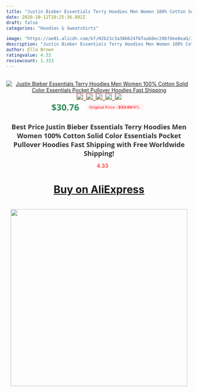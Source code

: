 ```yaml
---
title: "Justin Bieber Essentials Terry Hoodies Men Women 100% Cotton Solid Color Essentials Pocket Pullover Hoodies Fast Shipping"
date: 2020-10-12T10:25:36.892Z
draft: false
categories: "Hoodies & Sweatshirts"

image: "https://ae01.alicdn.com/kf/H2b23c3a386624f6faab8ec20bfdee8eaO/Justin-Bieber-Essentials-Terry-Hoodies-Men-Women-100-Cotton-Solid-Color-Essentials-Pocket-Pullover-Hoodies-Fast.jpg"
description: "Justin Bieber Essentials Terry Hoodies Men Women 100% Cotton Solid Color Essentials Pocket Pullover Hoodies Fast Shipping"
author: Ella Brown
ratingvalue: 4.33
reviewcount: 1.333
---
```

<br>
<div style="text-align: center;">
<a href="https://s.click.aliexpress.com/e/_9voxy1" target="_blank" rel="nofollow noopener noreferrer"><img alt="Justin Bieber Essentials Terry Hoodies Men Women 100% Cotton Solid Color Essentials Pocket Pullover Hoodies Fast Shipping" class="magnifier-image" src="https://ae01.alicdn.com/kf/H2b23c3a386624f6faab8ec20bfdee8eaO/Justin-Bieber-Essentials-Terry-Hoodies-Men-Women-100-Cotton-Solid-Color-Essentials-Pocket-Pullover-Hoodies-Fast.jpg_640x640.jpg">
<br>
<img style="border:1px solid salmon" src="https://ae01.alicdn.com/kf/H2b23c3a386624f6faab8ec20bfdee8eaO/Justin-Bieber-Essentials-Terry-Hoodies-Men-Women-100-Cotton-Solid-Color-Essentials-Pocket-Pullover-Hoodies-Fast.jpg_120x120.jpg">&nbsp;&nbsp;<img style="border:1px solid salmon" src="https://ae01.alicdn.com/kf/H29ce639c08674718aa28b997479db428o/Justin-Bieber-Essentials-Terry-Hoodies-Men-Women-100-Cotton-Solid-Color-Essentials-Pocket-Pullover-Hoodies-Fast.jpg_120x120.jpg">&nbsp;&nbsp;<img style="border:1px solid salmon" src="https://ae01.alicdn.com/kf/H0b7b983f22584378b7f38cb25bf1a9bdd/Justin-Bieber-Essentials-Terry-Hoodies-Men-Women-100-Cotton-Solid-Color-Essentials-Pocket-Pullover-Hoodies-Fast.jpg_120x120.jpg">&nbsp;&nbsp;<img style="border:1px solid salmon" src="https://ae01.alicdn.com/kf/Hed9cb34485b04eb49087073def48545fB/Justin-Bieber-Essentials-Terry-Hoodies-Men-Women-100-Cotton-Solid-Color-Essentials-Pocket-Pullover-Hoodies-Fast.jpg_120x120.jpg">&nbsp;&nbsp;<img style="border:1px solid salmon" src="https://ae01.alicdn.com/kf/Hed2f198cc845463697c31a24ce0e3252C/Justin-Bieber-Essentials-Terry-Hoodies-Men-Women-100-Cotton-Solid-Color-Essentials-Pocket-Pullover-Hoodies-Fast.jpg_120x120.jpg"></a></div><br0>
<div style="text-align: center;"><span style="background-color: white; border: 0px; box-sizing: border-box; color: seagreen; display: inline-block; font-family: &quot;open sans&quot; , &quot;arial&quot; , &quot;helvetica&quot; , sans-serif , &quot;heiti&quot;; font-size: 24px; font-stretch: inherit; font-weight: 700; line-height: inherit; margin: 0px 10px 0px 0px; padding: 0px; vertical-align: middle;">$30.76 </span>
<span style="background: rgb(255 , 241 , 241); border-radius: 3px; border: 0px; box-sizing: border-box; color: #ff4747; display: inline-block; font-family: inherit; font-size: 12px; font-stretch: inherit; font-style: inherit; font-variant: inherit; font-weight: 600; line-height: inherit; margin: 0px; padding: 2px 5px; transform: scale(0.9); vertical-align: middle;">Original Price : <b style="text-decoration: line-through;">$33.80 </b> 9%&nbsp;&nbsp;</span></div>
<h1 style="color: #333333; display: inline-block; font-family: &quot;open sans&quot; , &quot;arial&quot; , &quot;helvetica&quot; , sans-serif , &quot;heiti&quot;; font-size: 18px; font-stretch: inherit; font-weight: 700; text-align: center;">Best Price Justin Bieber Essentials Terry Hoodies Men Women 100% Cotton Solid Color Essentials Pocket Pullover Hoodies Fast Shipping with Free Worldwide Shipping!</h1>
<div style="color: #ff4747; text-align: center;">
<img src="https://4.bp.blogspot.com/-M0ZcTcb-5uY/XleCXlxnR4I/AAAAAAAAAEc/OrjgMkXV1oMQFaCRZj5HQwOCBcu3w1FegCPcBGAYYCw/s1600/star.png" style="height: 15px;">&nbsp;<b>4.33</b></div>
<div class="button_cont" align="center"><a class="buynow_a" href="https://s.click.aliexpress.com/e/_9voxy1" target="_blank" rel="nofollow noopener noreferrer"><H1>Buy on AliExpress</H1></a></div><br>
<div class="separator" style="clear: both; text-align: center;">
<img src="https://lh3.googleusercontent.com/-pTy5HemUv9M/XlePHvY0dAI/AAAAAAAAAE4/0nX5iRUoIWY8eMW9Dpxeirr157OZliDIgCLcBGAsYHQ/s1600/badge.gif" width="480">
</div>
